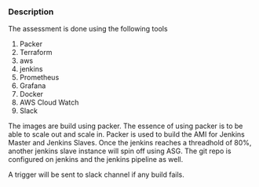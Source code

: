 ### Description

The assessment is done using the following tools

1. Packer
2. Terraform
3. aws
4. jenkins
5. Prometheus
6. Grafana
7. Docker
8. AWS Cloud Watch
9. Slack

The images are build using packer. The essence of using packer is to be able to scale out and scale in. Packer is used to build the AMI for Jenkins Master and Jenkins Slaves. Once the jenkins reaches a threadhold of 80%, another jenkins slave instance will spin off using ASG. The git repo is configured on jenkins and the jenkins pipeline as well.

A trigger will be sent to slack channel if any build fails.